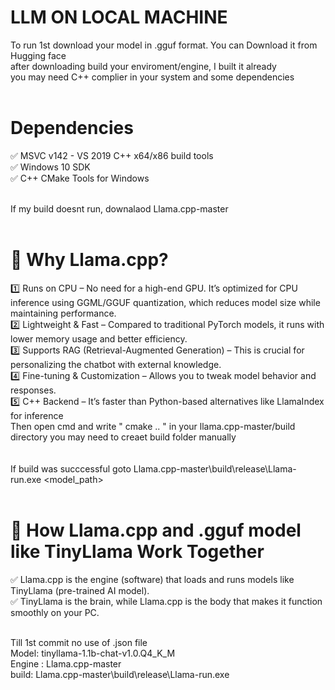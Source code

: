 # LLM ON LOCAL MACHINE 
To run 1st download your model in .gguf format. You can Download it from Hugging face </br>
after downloading build your enviroment/engine, I built it already</br>
you may need C++ complier in your system and some dependencies</br></br>
# Dependencies</br>
✅ MSVC v142 - VS 2019 C++ x64/x86 build tools</br>
✅ Windows 10 SDK </br>
✅ C++ CMake Tools for Windows </br></br>

If my build doesnt run, downalaod Llama.cpp-master</br></br>
# 🔹 Why Llama.cpp?</br>
1️⃣ Runs on CPU – No need for a high-end GPU. It’s optimized for CPU inference using GGML/GGUF quantization, which reduces model size while maintaining performance.</br>
2️⃣ Lightweight & Fast – Compared to traditional PyTorch models, it runs with lower memory usage and better efficiency.</br>
3️⃣ Supports RAG (Retrieval-Augmented Generation) – This is crucial for personalizing the chatbot with external knowledge.</br>
4️⃣ Fine-tuning & Customization – Allows you to tweak model behavior and responses.</br>
5️⃣ C++ Backend – It’s faster than Python-based alternatives like LlamaIndex for inference</br>
Then open cmd and write " cmake .. " in your llama.cpp-master/build directory you may need to creaet build folder manually </br></br></br>
If build was succcessful goto Llama.cpp-master\build\release\Llama-run.exe <model_path> <prompt></br></br>

# 🚀 How Llama.cpp and .gguf model like TinyLlama Work Together</br>
✅ Llama.cpp is the engine (software) that loads and runs models like TinyLlama (pre-trained AI model).</br>
✅ TinyLlama is the brain, while Llama.cpp is the body that makes it function smoothly on your PC.</br></br>

Till 1st commit no use of .json file </br>
Model: tinyllama-1.1b-chat-v1.0.Q4_K_M </br>
Engine : Llama.cpp-master </br>
build: Llama.cpp-master\build\release\Llama-run.exe </br>
